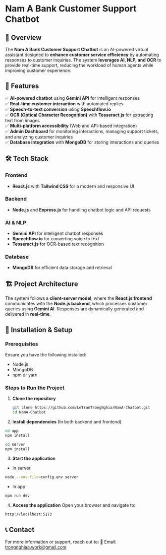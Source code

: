 # Nam A Bank Customer Support Chatbot  

## 📌 Overview  
The **Nam A Bank Customer Support Chatbot** is an AI-powered virtual assistant designed to **enhance customer service efficiency** by automating responses to customer inquiries. The system **leverages AI, NLP, and OCR** to provide real-time support, reducing the workload of human agents while improving customer experience.  

## 🚀 Features  
✅ **AI-powered chatbot** using **Gemini API** for intelligent responses  
✅ **Real-time customer interaction** with automated replies  
✅ **Speech-to-text conversion** using **Speechflow.io**  
✅ **OCR (Optical Character Recognition)** with **Tesseract.js** for extracting text from images  
✅ **Multi-platform accessibility** (Web and API-based integration)  
✅ **Admin Dashboard** for monitoring interactions, managing support tickets, and analyzing customer inquiries  
✅ **Database integration** with **MongoDB** for storing interactions and queries  

## 🛠️ Tech Stack  
### **Frontend**  
- **React.js** with **Tailwind CSS** for a modern and responsive UI  

### **Backend**  
- **Node.js** and **Express.js** for handling chatbot logic and API requests  

### **AI & NLP**  
- **Gemini API** for intelligent chatbot responses  
- **Speechflow.io** for converting voice to text  
- **Tesseract.js** for OCR-based text recognition  

### **Database**  
- **MongoDB** for efficient data storage and retrieval  

## 🏗️ Project Architecture  
The system follows a **client-server model**, where the **React.js frontend** communicates with the **Node.js backend**, which processes customer queries using **Gemini AI**. Responses are dynamically generated and delivered in **real-time**.  

## 🔧 Installation & Setup  
### **Prerequisites**  
Ensure you have the following installed:  
- Node.js  
- MongoDB  
- npm or yarn  

### **Steps to Run the Project**  
1. **Clone the repository**  
   ```bash
   git clone https://github.com/LeTranTrongNghia/NamA-Chatbot.git
   cd NamA-Chatbot
   ```
2. **Install dependencies** (In both backend and frontend)
  ```bash
  cd app 
  npm install
  ```
  ```bash
  cd server 
  npm install
  ```
3. **Start the application**
  * In server
  ```bash
  node --env-file=config.env server
  ```
  * In app
  ```bash
  npm run dev
  ```
4. **Access the application**
Open your browser and navigate to:
  ```bash
  http://localhost:5173
  ```

## 📞 Contact
For more information or support, reach out to:
📧 Email: trongnghiaa.work@gmail.com
